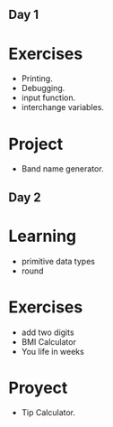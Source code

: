 ## Day 1
 # Exercises
  - Printing.
  - Debugging.
  - input function.
  - interchange variables.
 # Project
  - Band name generator.

## Day 2
 # Learning
  - primitive data types
  - round
 # Exercises
  - add two digits
  - BMI Calculator
  - You life in weeks
 # Proyect
  - Tip Calculator.
